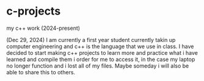 # c-projects
my c++ work (2024-present)

(Dec 29, 2024)
I am currently a first year student currently takin up computer engineering and c++ is the language that we use in class.
I have decided to start making c++ projects to learn more and practice what i have learned and compile them i order for me to access it, in the case my laptop no longer function and i lost all of my files. 
Maybe someday i will also be able to share this to others.
